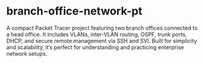 # branch-office-network-pt
A compact Packet Tracer project featuring two branch offices connected to a head office. It includes VLANs, inter-VLAN routing, OSPF, trunk ports, DHCP, and secure remote management via SSH and SVI. Built for simplicity and scalability, it’s perfect for understanding and practicing enterprise network setups.
